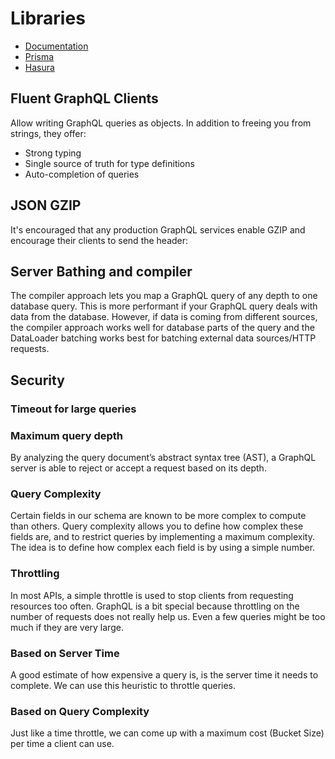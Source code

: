 # Libraries

- [Documentation](https://graphql.org/code/#javascript)
- [Prisma](https://www.prisma.io/)
- [Hasura](https://hasura.io/)

## Fluent GraphQL Clients

Allow writing GraphQL queries as objects. In addition to freeing you from strings, they offer:

- Strong typing
- Single source of truth for type definitions
- Auto-completion of queries

## JSON GZIP

It's encouraged that any production GraphQL services enable GZIP and encourage their clients to send the header:

## Server Bathing and compiler

The compiler approach lets you map a GraphQL query of any depth to one database query. This is more performant if your
GraphQL query deals with data from the database. However, if data is coming from different sources, the compiler
approach works well for database parts of the query and the DataLoader batching works best for batching external data
sources/HTTP requests.

## Security

### Timeout for large queries

### Maximum query depth

By analyzing the query document’s abstract syntax tree (AST), a GraphQL server is able to reject or accept a request
based on its depth.

### Query Complexity

Certain fields in our schema are known to be more complex to compute than others. Query complexity allows you to define
how complex these fields are, and to restrict queries by implementing a maximum complexity. The idea is to define how
complex each field is by using a simple number.

### Throttling

In most APIs, a simple throttle is used to stop clients from requesting resources too often. GraphQL is a bit special
because throttling on the number of requests does not really help us. Even a few queries might be too much if they are
very large.

### Based on Server Time

A good estimate of how expensive a query is, is the server time it needs to complete. We can use this heuristic to
throttle queries.

### Based on Query Complexity

Just like a time throttle, we can come up with a maximum cost (Bucket Size) per time a client can use.
